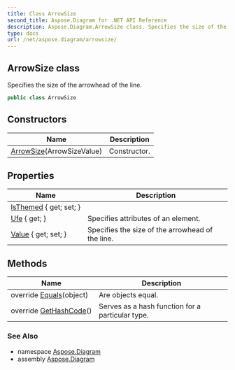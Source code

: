 ```yaml
---
title: Class ArrowSize
second_title: Aspose.Diagram for .NET API Reference
description: Aspose.Diagram.ArrowSize class. Specifies the size of the arrowhead of the line
type: docs
url: /net/aspose.diagram/arrowsize/
---
```

## ArrowSize class

Specifies the size of the arrowhead of the line.

```csharp
public class ArrowSize
```

## Constructors

| Name | Description |
| --- | --- |
| [ArrowSize](arrowsize/)(ArrowSizeValue) | Constructor. |

## Properties

| Name | Description |
| --- | --- |
| [IsThemed](../../aspose.diagram/arrowsize/isthemed/) { get; set; } |  |
| [Ufe](../../aspose.diagram/arrowsize/ufe/) { get; } | Specifies attributes of an element. |
| [Value](../../aspose.diagram/arrowsize/value/) { get; set; } | Specifies the size of the arrowhead of the line. |

## Methods

| Name | Description |
| --- | --- |
| override [Equals](../../aspose.diagram/arrowsize/equals/)(object) | Are objects equal. |
| override [GetHashCode](../../aspose.diagram/arrowsize/gethashcode/)() | Serves as a hash function for a particular type. |

### See Also

* namespace [Aspose.Diagram](../../aspose.diagram/)
* assembly [Aspose.Diagram](../../)



